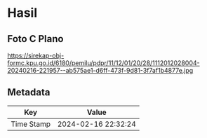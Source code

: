 # Hasil

## Foto C Plano

https://sirekap-obj-formc.kpu.go.id/6180/pemilu/pdpr/11/12/01/20/28/1112012028004-20240216-221957--ab575ae1-d6ff-473f-9d81-3f7af1b4877e.jpg


## Metadata

| Key        | Value               |
| ---------- | ------------------- |
| Time Stamp | 2024-02-16 22:32:24 |




